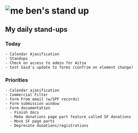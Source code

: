 # ![me](https://avatars2.githubusercontent.com/u/5232044?s=50&v=4) ben's stand up

## My daily stand-ups
 
### Today

    - Calendar Ajaxification
    - Standups
    - Check on access to admin for Aitza
    - test Said's update to forms (confrim on element change)
 
### Priorities 

    - Calendar ajaxification
    - Commercial Filter
    - Form From email (w/SPF records)
    - Form submission window
    - Form documentation
      - Finish docs
      - Make donations page part feature called SF donations
      - Move SF page parts
      - Deprecate donations/registrations
      
